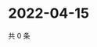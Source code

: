 # 2022-04-15

共 0 条

<!-- BEGIN WEIBO -->
<!-- 最后更新时间 Fri Apr 15 2022 18:17:02 GMT+0800 (China Standard Time) -->

<!-- END WEIBO -->

